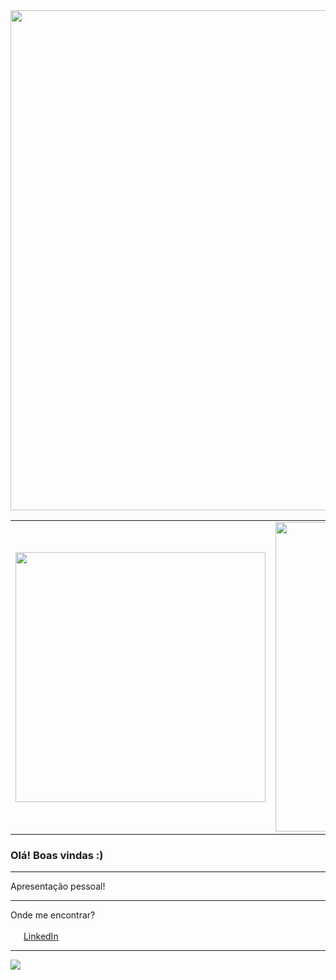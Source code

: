 <center>
    <tr>
        <td><img width="800px" align="center" src="https://user-images.githubusercontent.com/92948655/164938513-4197e478-d9a2-4b82-a4da-fbb3dd1e7938.png" /></td>
    </tr>  
</center> 

<center>
  <table>
    <tr>
        <td><img width="400px" align="center" src="https://github-readme-stats.vercel.app/api/top-langs/?username=wanessamendonca&layout=compact&theme=shades-of-purple" /></td>
        <td><img width="495px" align="center" src="https://github-readme-stats.vercel.app/api?username=wanessamendonca&hide=contribs,prs&show_icons=true&theme=shades-of-purple"/></td>
    </tr>   
  </table>
</center> 

### Olá! Boas vindas :) 

---

Apresentação pessoal! 

---

Onde me encontrar?

<img src="https://user-images.githubusercontent.com/92948655/164942760-0f507b9f-a3e3-4a23-a268-27f5460fadd7.png" width="17"></img></a> [LinkedIn](https://www.linkedin.com/in/wm852/) 

---

![](https://komarev.com/ghpvc/?username=wanessamendonca&color=blue&style=flat)
